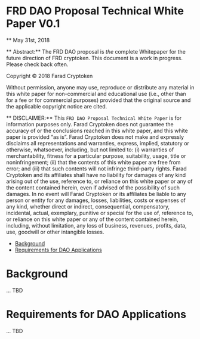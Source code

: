 
# FRD DAO Proposal Technical White Paper V0.1

** May 31st, 2018

** Abstract:** The FRD DAO proposal is *the* complete Whitepaper for the future direction of FRD cryptoken. This document is a work in progress. Please check back often.

Copyright © 2018 Farad Cryptoken

Without permission, anyone may use, reproduce or distribute any material in this white paper for non-commercial and educational use (i.e., other than for a fee or for commercial purposes) provided that the original source and the applicable copyright notice are cited.

** DISCLAIMER:** This `FRD DAO Proposal Technical White Paper` is for information purposes only. Farad Cryptoken does not guarantee the accuracy of or the conclusions reached in this white paper, and this white paper is provided “as is”. Farad Cryptoken does not make and expressly disclaims all representations and warranties, express, implied, statutory or otherwise, whatsoever, including, but not limited to: (i) warranties of merchantability, fitness for a particular purpose, suitability, usage, title or noninfringement; (ii) that the contents of this white paper are free from error; and (iii) that such contents will not infringe third-party rights. Farad Cryptoken and its affiliates shall have no liability for damages of any kind arising out of the use, reference to, or reliance on this white paper or any of the content contained herein, even if advised of the possibility of such damages. In no event will Farad Cryptoken or its affiliates be liable to any person or entity for any damages, losses, liabilities, costs or expenses of any kind, whether direct or indirect, consequential, compensatory, incidental, actual, exemplary, punitive or special for the use of, reference to, or reliance on this white paper or any of the content contained herein, including, without limitation, any loss of business, revenues, profits, data, use, goodwill or other intangible losses.

<!-- MarkdownTOC depth=4 autolink=true bracket=round list_bullets="-*+" -->

- [Background](#background)
- [Requirements for DAO Applications](#requirements-for-dao-applications)

<!-- /MarkdownTOC -->

# Background

... TBD

# Requirements for DAO Applications

... TBD

